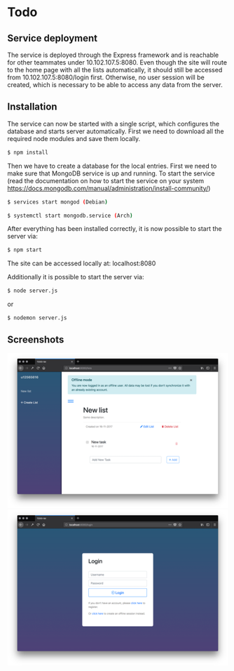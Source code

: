 # Todo

## Service deployment

The service is deployed through the Express framework and is reachable for other teammates under 10.102.107.5:8080. 
Even though the site will route to the home page with all the lists
automatically, it should still be accessed from 10.102.107.5:8080/login first. 
Otherwise, no user session will be created, which is necessary to be able to access any data from the server.

## Installation


The service can now be started with a single script, which configures the database and starts server automatically. 
First we need to download all the required node modules and save them locally.
```bash
$ npm install
```

Then we have to create a database for the local entries. First we need to make sure that MongoDB service is up and running. To start the service (read the documentation on how to start the service on your system https://docs.mongodb.com/manual/administration/install-community/)  
```bash
$ services start mongod (Debian)
```
```bash
$ systemctl start mongodb.service (Arch)
```
After everything has been installed correctly, it is now possible to start the server via:
```bash
$ npm start
```
The site can be accessed locally at: localhost:8080

Additionally it is possible to start the server via:
```bash
$ node server.js 
```
or
```bash
$ nodemon server.js
```

## Screenshots

![alt text](https://github.com/jgawrylkowicz/todo/blob/master/img/supd-3.png "lists")
![alt text](https://github.com/jgawrylkowicz/todo/blob/master/img/supd-2.png "login")
